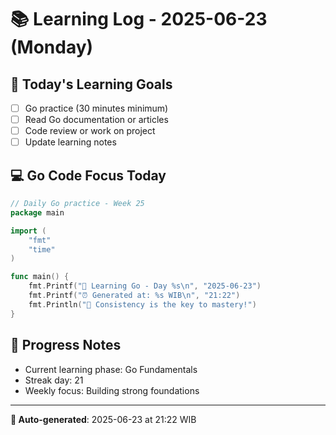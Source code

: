 # 📚 Learning Log - 2025-06-23 (Monday)

## 🎯 Today's Learning Goals
- [ ] Go practice (30 minutes minimum)
- [ ] Read Go documentation or articles
- [ ] Code review or work on project
- [ ] Update learning notes

## 💻 Go Code Focus Today
```go
// Daily Go practice - Week 25
package main

import (
    "fmt"
    "time"
)

func main() {
    fmt.Printf("🚀 Learning Go - Day %s\n", "2025-06-23")
    fmt.Printf("⏰ Generated at: %s WIB\n", "21:22")
    fmt.Println("💪 Consistency is the key to mastery!")
}
```

## 🌟 Progress Notes
- Current learning phase: Go Fundamentals
- Streak day: 21
- Weekly focus: Building strong foundations

---
**🤖 Auto-generated**: 2025-06-23 at 21:22 WIB
